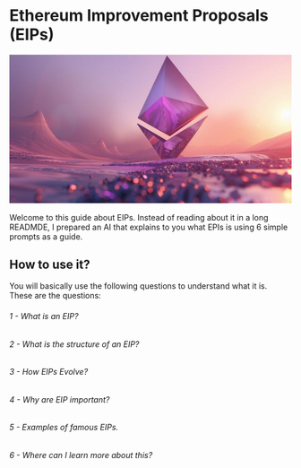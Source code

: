 # Ethereum Improvement Proposals (EIPs)

![Image](assets/et.jpeg)

Welcome to this guide about EIPs. Instead of reading about it in a long READMDE, I prepared an AI that explains to you what EPIs is using 6 simple prompts as a guide.

## How to use it?
You will basically use the following questions to understand what it is. These are the questions:
###### 1 - What is an EIP?
###### 2 - What is the structure of an EIP?
###### 3 - How EIPs Evolve?
###### 4 - Why are EIP important?
###### 5 - Examples of famous EIPs.
###### 6 - Where can I learn more about this?